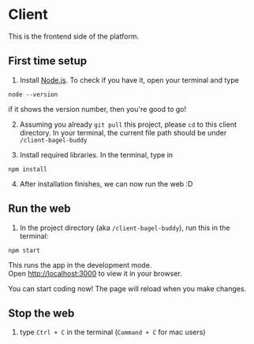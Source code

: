 # Client
This is the frontend side of the platform.

## First time setup
1. Install [Node.js](https://nodejs.org/). To check if you have it, open your terminal and type
```
node --version
```
if it shows the version number, then you're good to go!

2. Assuming you already `git pull` this project, please `cd` to this client directory. In your terminal, the current file path should be under `/client-bagel-buddy`

3. Install required libraries. In the terminal, type in
```
npm install
```

4. After installation finishes, we can now run the web :D

## Run the web

1. In the project directory (aka `/client-bagel-buddy`), run this in the terminal:

```
npm start
```

This runs the app in the development mode. \
Open [http://localhost:3000](http://localhost:3000) to view it in your browser.

You can start coding now! The page will reload when you make changes.

## Stop the web
1. type `Ctrl + C` in the terminal (`Command + C` for mac users)
